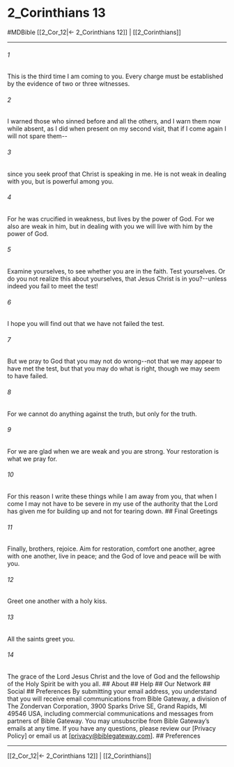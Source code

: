 # 2_Corinthians 13
#MDBible
[[2_Cor_12|← 2_Corinthians 12]] | [[2_Corinthians]]

***






###### 1 


This is the third time I am coming to you. Every charge must be established by the evidence of two or three witnesses. 





###### 2 


I warned those who sinned before and all the others, and I warn them now while absent, as I did when present on my second visit, that if I come again I will not spare them-- 





###### 3 


since you seek proof that Christ is speaking in me. He is not weak in dealing with you, but is powerful among you. 





###### 4 


For he was crucified in weakness, but lives by the power of God. For we also are weak in him, but in dealing with you we will live with him by the power of God. 





###### 5 


Examine yourselves, to see whether you are in the faith. Test yourselves. Or do you not realize this about yourselves, that Jesus Christ is in you?--unless indeed you fail to meet the test! 





###### 6 


I hope you will find out that we have not failed the test. 





###### 7 


But we pray to God that you may not do wrong--not that we may appear to have met the test, but that you may do what is right, though we may seem to have failed. 





###### 8 


For we cannot do anything against the truth, but only for the truth. 





###### 9 


For we are glad when we are weak and you are strong. Your restoration is what we pray for. 





###### 10 


For this reason I write these things while I am away from you, that when I come I may not have to be severe in my use of the authority that the Lord has given me for building up and not for tearing down. ## Final Greetings 





###### 11 


Finally, brothers, rejoice. Aim for restoration, comfort one another, agree with one another, live in peace; and the God of love and peace will be with you. 





###### 12 


Greet one another with a holy kiss. 





###### 13 


All the saints greet you. 





###### 14 


The grace of the Lord Jesus Christ and the love of God and the fellowship of the Holy Spirit be with you all. ## About ## Help ## Our Network ## Social ## Preferences By submitting your email address, you understand that you will receive email communications from Bible Gateway, a division of The Zondervan Corporation, 3900 Sparks Drive SE, Grand Rapids, MI 49546 USA, including commercial communications and messages from partners of Bible Gateway. You may unsubscribe from Bible Gateway&rsquo;s emails at any time. If you have any questions, please review our [Privacy Policy] or email us at [privacy@biblegateway.com]. ## Preferences

***

[[2_Cor_12|← 2_Corinthians 12]] | [[2_Corinthians]]
